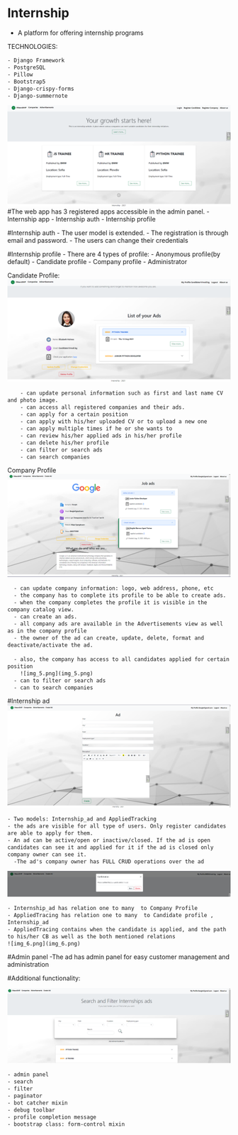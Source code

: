 # Internship
 * A platform for offering internship programs

TECHNOLOGIES:

    - Django Framework
    - PostgreSQL
    - Pillow
    - Bootstrap5
    - Django-crispy-forms
    - Django-summernote




![img.png](img.png)
#The web app has 3 registered apps accessible in the admin panel. 
    - Internship app
    - Internship auth
    - Internship profile

#Internship auth
    - The user model is extended. 
    - The registration is through email and password.
    - The users can change their credentials
    
#Internship profile 
       - There are 4 types of profile:
            -   Anonymous profile(by default)
            -   Candidate profile
            -   Company profile
            -   Administrator
       
   Candidate Profile:
     ![img_1.png](img_1.png)

        - can update personal information such as first and last name CV and photo image. 
        - can access all registered companies and their ads.
        - can apply for a certain position
        - can apply with his/her uploaded CV оr to upload a new one
        - can apply multiple times if he or she wants to
        - can review his/her applied ads in his/her profile
        - can delete his/her profile
        - can filter or search ads
        - can search companies
     
   Company Profile
     ![img_2.png](img_2.png)
     
      - can update company information: logo, web address, phone, etc
      - the company has to complete its profile to be able to create ads.
      - when the company completes the profile it is visible in the company catalog view.
      - can create an ads.
      - all company ads are available in the Advertisements view as well as in the company profile
      - the owner of the ad can create, update, delete, format and deactivate/activate the ad.

      - also, the company has access to all candidates applied for certain position
        ![img_5.png](img_5.png)
      - can to filter or search ads
      - can to search companies
    
#Internship ad
![img_3.png](img_3.png)

    - Two models: Internship_ad and AppliedTracking
    - the ads are visible for all type of users. Only register candidates are able to apply for them.
    - An ad can be active/open or inactive/closed. If the ad is open candidates can see it and applied for it if the ad is closed only company owner can see it.
      -The ad's company owner has FULL CRUD operations over the ad

![img_7.png](img_7.png)

    - Internship_ad has relation one to many  to Company Profile
    - AppliedTracing has relation one to many  to Candidate profile ,  Internship_ad
    - AppliedTracing contains when the candidate is applied, and the path to his/her CВ as well as the both mentioned relations
    ![img_6.png](img_6.png)

#Admin panel
    -The ad has admin panel for easy customer management and administration

#Additional functionality:

![img_4.png](img_4.png)

    - admin panel
    - search
    - filter
    - paginator
    - bot catcher mixin
    - debug toolbar
    - profile completion message
    - bootstrap class: form-control mixin


